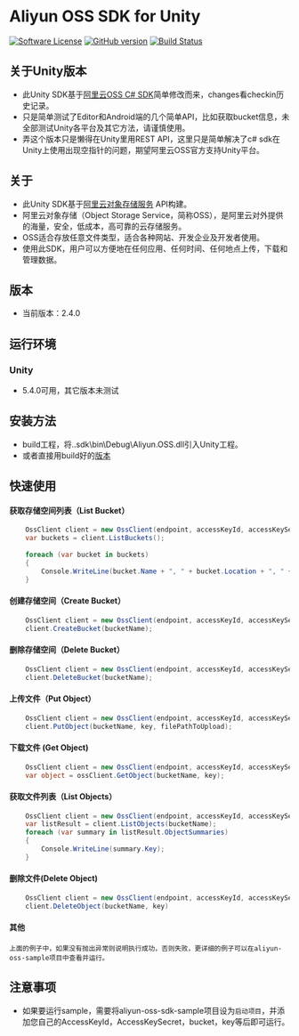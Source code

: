 ﻿# Aliyun OSS SDK for Unity

[![Software License](https://img.shields.io/badge/license-MIT-brightgreen.svg)](LICENSE)
[![GitHub version](https://badge.fury.io/gh/aliyun%2Faliyun-oss-csharp-sdk.svg)](https://badge.fury.io/gh/aliyun%2Faliyun-oss-csharp-sdk)
[![Build Status](https://travis-ci.org/aliyun/aliyun-oss-csharp-sdk.svg?branch=master)](https://travis-ci.org/aliyun/aliyun-oss-csharp-sdk)
## 关于Unity版本
 - 此Unity SDK基于[阿里云OSS C# SDK](https://github.com/aliyun/aliyun-oss-csharp-sdk)简单修改而来，changes看checkin历史记录。
 - 只是简单测试了Editor和Android端的几个简单API，比如获取bucket信息，未全部测试Unity各平台及其它方法，请谨慎使用。
 - 弄这个版本只是懒得在Unity里用REST API，这里只是简单解决了c# sdk在Unity上使用出现空指针的问题，期望阿里云OSS官方支持Unity平台。
 
## 关于
 - 此Unity SDK基于[阿里云对象存储服务](http://www.aliyun.com/product/oss/) API构建。
 - 阿里云对象存储（Object Storage Service，简称OSS），是阿里云对外提供的海量，安全，低成本，高可靠的云存储服务。
 - OSS适合存放任意文件类型，适合各种网站、开发企业及开发者使用。
 - 使用此SDK，用户可以方便地在任何应用、任何时间、任何地点上传，下载和管理数据。

## 版本
 - 当前版本：2.4.0

## 运行环境

### Unity
 - 5.4.0可用，其它版本未测试
 
## 安装方法
 - build工程，将..sdk\bin\Debug\Aliyun.OSS.dll引入Unity工程。
 - 或者直接用build好的[版本](https://github.com/Shirlman/aliyun-oss-unity-sdk/blob/master/build/Aliyun.OSS.dll)
 
## 快速使用
#### 获取存储空间列表（List Bucket）
```csharp
    OssClient client = new OssClient(endpoint, accessKeyId, accessKeySecret);    
	var buckets = client.ListBuckets();
	
    foreach (var bucket in buckets)
    {
    	Console.WriteLine(bucket.Name + ", " + bucket.Location + ", " + bucket.Owner);
    }
```
    
#### 创建存储空间（Create Bucket）
```csharp
	OssClient client = new OssClient(endpoint, accessKeyId, accessKeySecret);
	client.CreateBucket(bucketName);
```
	
#### 删除存储空间（Delete Bucket）
```csharp
	OssClient client = new OssClient(endpoint, accessKeyId, accessKeySecret); 
	client.DeleteBucket(bucketName);
```

#### 上传文件（Put Object）
```csharp
	OssClient client = new OssClient(endpoint, accessKeyId, accessKeySecret); 
	client.PutObject(bucketName, key, filePathToUpload);
```

#### 下载文件 (Get Object)
```csharp
	OssClient client = new OssClient(endpoint, accessKeyId, accessKeySecret); 
	var object = ossClient.GetObject(bucketName, key);	
```

#### 获取文件列表（List Objects）
```csharp
	OssClient client = new OssClient(endpoint, accessKeyId, accessKeySecret);
	var listResult = client.ListObjects(bucketName);
	foreach (var summary in listResult.ObjectSummaries)
	{   
		Console.WriteLine(summary.Key);
	}
```
	
#### 删除文件(Delete Object)
```csharp
	OssClient client = new OssClient(endpoint, accessKeyId, accessKeySecret);
	client.DeleteObject(bucketName, key)
```

#### 其他
    上面的例子中，如果没有抛出异常则说明执行成功，否则失败，更详细的例子可以在aliyun-oss-sample项目中查看并运行。
	
## 注意事项
 - 如果要运行sample，需要将aliyun-oss-sdk-sample项目设为`启动项目`，并添加您自己的AccessKeyId，AccessKeySecret，bucket，key等后即可运行。

